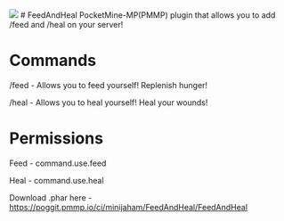 <img src="https://gamepedia.cursecdn.com/minecraft_gamepedia/1/1b/Steak_JE3_BE3.png">
# FeedAndHeal
PocketMine-MP(PMMP) plugin that allows you to add /feed and /heal on your server!

# Commands
/feed - Allows you to feed yourself! Replenish hunger!

/heal - Allows you to heal yourself! Heal your wounds!

# Permissions
Feed - command.use.feed

Heal - command.use.heal

Download .phar here - https://poggit.pmmp.io/ci/minijaham/FeedAndHeal/FeedAndHeal
